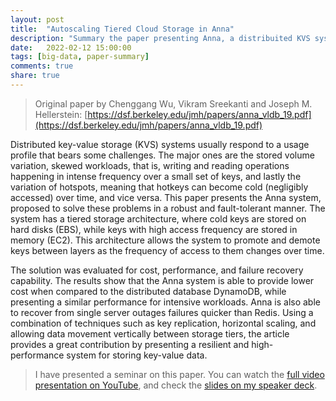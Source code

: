 ```yaml
---
layout: post
title:  "Autoscaling Tiered Cloud Storage in Anna"
description: "Summary the paper presenting Anna, a distribuited KVS system designed to balance cost and latency requirements."
date:   2022-02-12 15:00:00
tags: [big-data, paper-summary]
comments: true
share: true
---
```


> Original paper by Chenggang Wu, Vikram Sreekanti and Joseph M. Hellerstein: [https://dsf.berkeley.edu/jmh/papers/anna_vldb_19.pdf](https://dsf.berkeley.edu/jmh/papers/anna_vldb_19.pdf)

Distributed key-value storage (KVS) systems usually respond to a usage profile that bears some challenges. The major ones are the stored volume variation, skewed workloads, that is, writing and reading operations happening in intense frequency over a small set of keys, and lastly the variation of hotspots, meaning that hotkeys can become cold (negligibly accessed) over time, and vice versa. This paper presents the Anna system, proposed to solve these problems in a robust and fault-tolerant manner. The system has a tiered storage architecture, where cold keys are stored on hard disks (EBS), while keys with high access frequency are stored in memory (EC2). This architecture allows the system to promote and demote keys between layers as the frequency of access to them changes over time. 

The solution was evaluated for cost, performance, and failure recovery capability. The results show that the Anna system is able to provide lower cost when compared to the distributed database DynamoDB, while presenting a similar performance for intensive workloads. Anna is also able to recover from single server outages failures quicker than Redis. Using a combination of techniques such as key replication, horizontal scaling, and allowing data movement vertically between storage tiers, the article provides a great contribution by presenting a resilient and high-performance system for storing key-value data.

> I have presented a seminar on this paper. You can watch the [full video presentation on YouTube](https://youtu.be/gzspGRsFVEs), and check the [slides on my speaker deck](https://speakerdeck.com/andreybleme/autoscaling-tiered-cloud-storage-in-anna).